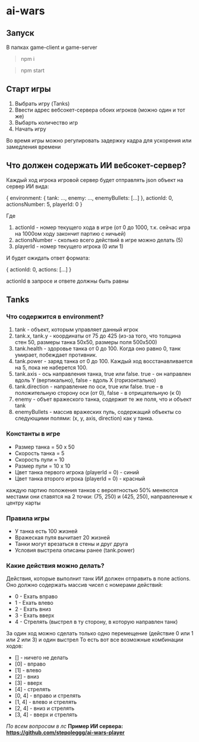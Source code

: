 # ai-wars
## Запуск
В папках game-client и game-server
>npm i

>npm start

## Старт игры
1. Выбрать игру (Tanks)
2. Ввести адрес вебсокет-сервера обоих игроков (можно один и тот же)
3. Выбарть количество игр
4. Начать игру

Во время игры можно регулировать задержку кадра для ускорения или 
замедления времени

## Что должен содержать ИИ вебсокет-сервер?
Каждый ход игрока игровой сервер будет отправлять json объект на сервер ИИ вида:

{
  environment: {
    tank: ...,
    enemy: ...,
    enemyBullets: [...]
  },
  actionId: 0,
  actionsNumber: 5,
  playerId: 0
}

Где 

1. actionId - номер текущего хода в игре (от 0 до 1000, т.к. сейчас игра на 1000ом ходу закончит партию с ничьей)
2. actionsNumber - сколько всего действий в игре можно делать (5)
3. playerId - номер текущего игрока (0 или 1)

И будет ожидать ответ формата: 

{
  actionId: 0,
  actions: [...]
}

actionId в запросе и ответе должны быть равны

## Tanks
### Что содержится в environment?
1. tank - объект, которым управляет данный игрок
  2. tank.x, tank.y - координаты от 75 до 425 (из-за того, что толщина стен 50, размеры танка 50х50, размеры поля 500х500)
  3. tank.health - здоровье танка от 0 до 100. Когда оно равно 0, танк умирает, побеждает противник.
  4. tank.power - заряд танка от 0 до 100. Каждый ход восстанавливается на 5, пока не наберется 100.
  5. tank.axis - ось направления танка, true или false. true - он направлен вдоль Y (вертикально), false - вдоль X (горизонтально) 
  6. tank.direction - направление по оси, true или false. true - в положительную сторону оси (от 0), false - в отрицательную (к 0)
7. enemy - объет вражеского танка, содержит те же поля, что и объект tank
8. enemyBullets - массив вражеских пуль, содержащий объекты со следующими полями: (x, y, axis, direction) как у танка.


### Константы в игре
* Размер танка = 50 х 50
* Скорость танка = 5
* Скорость пули = 10
* Размер пули = 10 х 10
* Цвет танка первого игрока (playerId = 0) - синий
* Цвет танка второго игрока (playerId = 0) - красный

каждую партию положения танков с вероятностью 50% меняются местами
они ставятся на 2 точки: (75, 250) и (425, 250), направленные к центру карты

### Правила игры
* У танка есть 100 жизней
* Вражеская пуля вычитает 20 жизней
* Танки могут врезаться в стены и друг друга
* Условия выстрела описаны ранее (tank.power)

### Какие действия можно делать?
Действия, которые выполнит танк ИИ должен отправить в поле actions. Оно должно содержать массив чисел с номерами действий:
* 0 - Ехать вправо
* 1 - Ехать влево
* 2 - Ехать вниз
* 3 - Ехать вверх
* 4 - Стрелять (выстрел в ту сторону, в которую направлен танк)

За один ход можно сделать только одно перемещение (действие 0 или 1 или 2 или 3) и один выстрел
То есть вот все возможные комбинации ходов:
* [] - ничего не делать
* [0] - вправо
* [1] - влево
* [2] - вниз
* [3] - вверх
* [4] - стрелять
* [0, 4] - вправо и стрелять
* [1, 4] - влево и стрелять
* [2, 4] - вниз и стрелять
* [3, 4] - вверх и стрелять

*По всем вопросам в лс*
**Пример ИИ сервера: https://github.com/stepoleggg/ai-wars-player**
